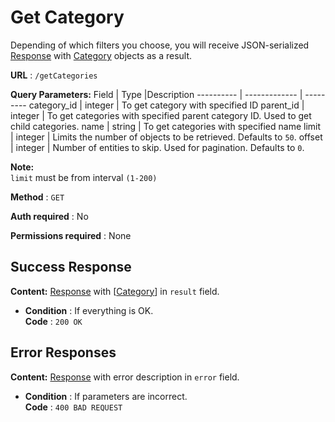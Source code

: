 # Get Category

Depending of which filters you choose, you will receive JSON-serialized [Response](../types/response.md) with [Category](../types/category.md) objects as a result.

**URL** : `/getCategories`

**Query Parameters:** 
Field | Type |Description
---------- | ------------- | ---------
category_id | integer | To get category with specified ID 
parent_id | integer | To get categories with specified parent category ID. Used to get child categories.
name | string | To get categories with specified name 
limit | integer | Limits the number of objects to be retrieved. Defaults to `50`.
offset | integer | Number of entities to skip. Used for pagination. Defaults to `0`.

**Note:**  
`limit` must be from interval `(1-200)`

**Method** : `GET`

**Auth required** : No

**Permissions required** : None

## Success Response

**Content:** [Response](../types/response.md) with [[Category](../types/category.md)] in `result` field.

* **Condition** : If everything is OK.  
**Code** : `200 OK`

## Error Responses

**Content:** [Response](../types/response.md) with error description in `error` field.

* **Condition** : If parameters are incorrect.  
**Code** : `400 BAD REQUEST`


